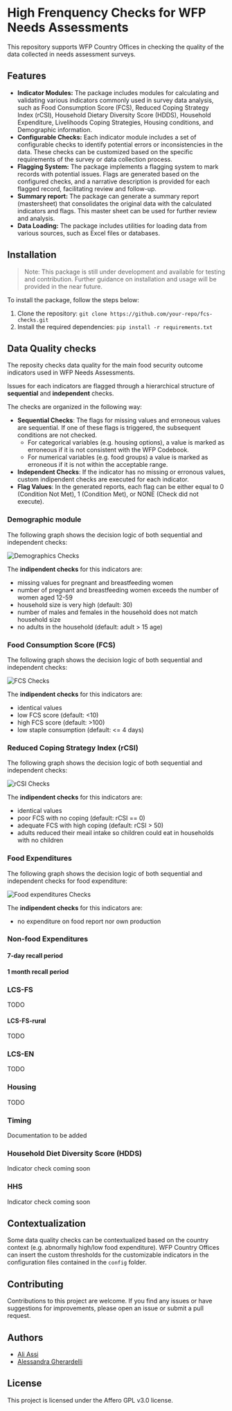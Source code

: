 # High Frenquency Checks for WFP Needs Assessments

This repository supports WFP Country Offices in checking the quality of the data collected in needs assessment surveys. 

## Features

- **Indicator Modules:** The package includes modules for calculating and validating various indicators commonly used in survey data analysis, such as Food Consumption Score (FCS), Reduced Coping Strategy Index (rCSI), Household Dietary Diversity Score (HDDS), Household Expenditure, Livelihoods Coping Strategies, Housing conditions, and Demographic information.
- **Configurable Checks:** Each indicator module includes a set of configurable checks to identify potential errors or inconsistencies in the data. These checks can be customized based on the specific requirements of the survey or data collection process.
- **Flagging System:** The package implements a flagging system to mark records with potential issues. Flags are generated based on the configured checks, and a narrative description is provided for each flagged record, facilitating review and follow-up.
- **Summary report:** The package can generate a summary report (mastersheet) that consolidates the original data with the calculated indicators and flags. This master sheet can be used for further review and analysis.
- **Data Loading:** The package includes utilities for loading data from various sources, such as Excel files or databases.

## Installation
> Note: This package is still under development and available for testing and contribution. Further guidance on installation and usage will be provided in the near future.

To install the package, follow the steps below:

1. Clone the repository: `git clone https://github.com/your-repo/fcs-checks.git`
2. Install the required dependencies: `pip install -r requirements.txt`


## Data Quality checks
The reposity checks data quality for the main food security outcome indicators used in WFP Needs Assessments. 

Issues for each indicators are flagged through a hierarchical structure of **sequential** and **independent** checks.

The checks are organized in the following way:
- **Sequential Checks**: The flags for missing values and erroneous values are sequential. If one of these flags is triggered, the subsequent conditions are not checked. 
  - For categorical variables (e.g. housing options), a value is marked as erroneous if it is not consistent with the WFP Codebook. 
  - For numerical variables (e.g. food groups) a value is marked as erroneous if it is not within the acceptable range.
- **Independent Checks**: If the indicator has no missing or erronous values, custom indipendent checks are executed for each indicator. 
- **Flag Values**: In the generated reports, each flag can be either equal to 0 (Condition Not Met), 1 (Condition Met), or NONE (Check did not execute).

### Demographic module
The following graph shows the decision logic of both sequential and independent checks:

![Demographics Checks](docs/demographic.png)

The **indipendent checks** for this indicators are:
- missing values for pregnant and breastfeeding women
- number of pregnant and breastfeeding women exceeds the number of women aged 12-59
- household size is very high (default: 30)
- number of males and females in the household does not match household size
- no adults in the household (default: adult > 15 age)

### Food Consumption Score (FCS)
The following graph shows the decision logic of both sequential and independent checks:

![FCS Checks](docs/FCS.jpg)

The **indipendent checks** for this indicators are:
- identical values
- low FCS score (default: <10) 
- high FCS score (default: >100)
- low staple consumption (default: <= 4 days)

### Reduced Coping Strategy Index (rCSI)
The following graph shows the decision logic of both sequential and independent checks:

![rCSI Checks](docs/rCSI.jpg)

The **indipendent checks** for this indicators are:
- identical values
- poor FCS with no coping (default: rCSI == 0)
- adequate FCS with high coping (default: rCSI > 50)
- adults reduced their meail intake so children could eat in households with no children

### Food Expenditures
The following graph shows the decision logic of both sequential and independent checks for food expenditure:


![Food expenditures Checks](docs/HHEXPF_7D.jpg)

The **indipendent checks** for this indicators are:
- no expenditure on food report nor own production

### Non-food Expenditures

#### 7-day recall period

#### 1 month recall period


### LCS-FS
TODO 

#### LCS-FS-rural
TODO 

### LCS-EN
TODO 

### Housing
TODO


### Timing
Documentation to be added

### Household Diet Diversity Score (HDDS)
Indicator check coming soon

### HHS
Indicator check coming soon

## Contextualization
Some data quality checks can be contextualized based on the country context (e.g. abnormally high/low food expenditure). WFP Country Offices can insert the custom thresholds for the customizable indicators in the configuration files contained in the ```config``` folder. 


## Contributing

Contributions to this project are welcome. If you find any issues or have suggestions for improvements, please open an issue or submit a pull request.


## Authors
- [Ali Assi](https://github.com/AssiALi16)
- [Alessandra Gherardelli](https://github.com/AlexGherardelli)

## License

This project is licensed under the Affero GPL v3.0 license.
